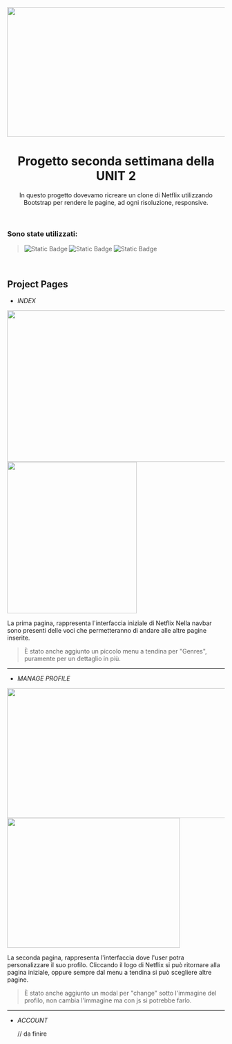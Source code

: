<div align="center">
<img src="https://github.com/Elekekic/EPICODE-REPO/assets/157897660/4d22c7e5-5ea2-4f33-894d-f7a1a61d5a62" width="600" height="300" />
</div>

<h1 align="center" > Progetto seconda settimana della UNIT 2   </h1>
<p align="center" > In questo progetto dovevamo ricreare un clone di Netflix utilizzando Bootstrap per rendere le pagine, ad ogni risoluzione, responsive. 
 </p>

 <br> 
 
<h3> Sono state utilizzati: </h3>

> ![Static Badge](https://img.shields.io/badge/HTML-%23E34F26?style=for-the-badge&logo=html5&labelColor=black)    ![Static Badge](https://img.shields.io/badge/CSS-%231572B6?style=for-the-badge&logo=CSS3&labelColor=black)    ![Static Badge](https://img.shields.io/badge/Bootstrap-%237952B3?style=for-the-badge&logo=Bootstrap&labelColor=black) 

<br>

## Project Pages

- _INDEX_
<p float="left">
  <img src="https://github.com/Elekekic/EPICODE-REPO/assets/157897660/272dff89-f258-42b9-865d-713513143292" width="700" height="350" />
  <img src="https://github.com/Elekekic/EPICODE-REPO/assets/157897660/f655690e-9016-458d-9593-b7f09ecae7b8" width="300" height="350" /> 
</p>


La prima pagina, rappresenta l'interfaccia iniziale di Netflix Nella navbar sono presenti delle voci che permetteranno di andare alle altre pagine inserite.

 > È stato anche aggiunto un piccolo menu a tendina per "Genres", puramente per un dettaglio in più.

<hr>

- _MANAGE PROFILE_
<p float="left">
  <img src="https://github.com/Elekekic/EPICODE-REPO/assets/157897660/0271e978-c364-4a03-97aa-a5f2d02489e3" width="600" height="300" />
  <img src="https://github.com/Elekekic/EPICODE-REPO/assets/157897660/460d8fba-8926-4c3a-9c1b-cc975b8cfe0a" width="400" height="300" /> 
</p>

La seconda pagina, rappresenta l'interfaccia dove l'user potra personalizzare il suo profilo. Cliccando il logo di Netflix si può ritornare alla pagina iniziale, oppure sempre dal menu a tendina si può scegliere altre pagine.

 > È stato anche aggiunto un modal per "change" sotto l'immagine del profilo, non cambia l'immagine ma con js si potrebbe farlo.

<hr>

- _ACCOUNT_

  // da finire


